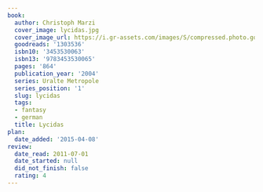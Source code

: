 ```yaml
---
book:
  author: Christoph Marzi
  cover_image: lycidas.jpg
  cover_image_url: https://i.gr-assets.com/images/S/compressed.photo.goodreads.com/books/1362759342l/1303536._SX98_.jpg
  goodreads: '1303536'
  isbn10: '3453530063'
  isbn13: '9783453530065'
  pages: '864'
  publication_year: '2004'
  series: Uralte Metropole
  series_position: '1'
  slug: lycidas
  tags:
  - fantasy
  - german
  title: Lycidas
plan:
  date_added: '2015-04-08'
review:
  date_read: 2011-07-01
  date_started: null
  did_not_finish: false
  rating: 4
---
```

